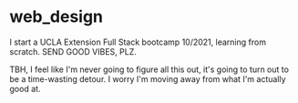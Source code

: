 # web_design
I start a UCLA Extension Full Stack bootcamp 10/2021, learning from scratch. 
SEND GOOD VIBES, PLZ.

TBH, I feel like I'm never going to figure all this out, it's going to turn out to be a time-wasting detour. I worry I'm moving away from what I'm actually good at. 
